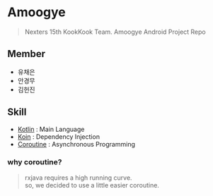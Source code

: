 # Amoogye

> Nexters 15th KookKook Team. Amoogye Android Project Repo

## Member
* 유채은
* 안경무
* 김헌진

## Skill
* [Kotlin](https://kotlinlang.org/) : Main Language
* [Koin](https://github.com/InsertKoinIO/koin) : Dependency Injection
* [Coroutine](https://kotlinlang.org/docs/reference/coroutines-overview.html) : Asynchronous Programming

### why coroutine?
> rxjava requires a high running curve. <br/>
> so, we decided to use a little easier coroutine.
